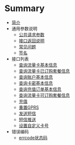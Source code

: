 # Summary

* [简介](README.md)
* 通用参数说明
    * [公共请求参数](app/explain/public-params.md)
    * [接口返回说明](app/explain/response-explain.md)
    * [常见问题](app/explain/common-question.md)
    * [签名](app/explain/sign.md)
* 接口列表
    * [查询流量卡基本信息](app/interface/member-info.md)
    * [查询流量卡已订购套餐信息](app/interface/member-product-info.md)
    * [查询账户基本信息](app/interface/user-info.md)
    * [查询卡密基本信息](app/interface/prepaid-card-info.md)
    * [查询充值订单基本信息](app/interface/order-info.md)
    * [查询流量卡可订购套餐信息](app/interface/product-info.md)
    * [充值](app/interface/recharge.md)
    * [重置GPRS](app/interface/member-gprs-reset.md)
    * [发送短信](app/interface/send-message.md)
    * [短信推送](app/interface/message-notify.md)
    * [设置自定义卡号](app/interface/custom-no.md)
* 错误编码
    * [errcode状态码](app/error/errorcode.md)
